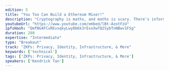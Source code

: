 ```yaml
---
edition: 5
title: "You Too Can Build a Ethereum Mixer!"
description: "Cryptography is maths, and maths is scary. There's information overload, you don't know where you start, there's smarter people telling you how your solution(s) isn't perfect and how it has a theoretical limit / flaw / weakness, and how it's not \"safe\" to do xyz.So how can one with no academic background in cryptography start building cryptographic protocols to be then ultilized in higher-level applications? This talk will focus on my anecdotal process of building a Heiswap, Ethereum Mixer, with a Research vs Engineering perspective."
youtubeUrl: "https://www.youtube.com/embed/lBt-AzotFzU"
ipfsHash: "QmfNG4FCuREvxqkyLwy8b6k3rExxXwfQ2SybTnNBwv1FSg"
duration: 280
expertise: "Intermediate"
type: "Breakout"
track: "ZKPs: Privacy, Identity, Infrastructure, & More"
keywords: ['technical']
tags: ['ZKPs: Privacy, Identity, Infrastructure, & More']
speakers: ['Kendrick Tan']
---
```

